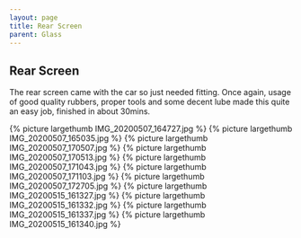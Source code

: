 ```yaml
---
layout: page
title: Rear Screen
parent: Glass
---
```

## Rear Screen

The rear screen came with the car so just needed fitting.  Once again, usage of good quality rubbers, proper tools and some decent lube made this quite an easy job, finished in about 30mins.

{% picture largethumb IMG_20200507_164727.jpg %}
{% picture largethumb IMG_20200507_165035.jpg %}
{% picture largethumb IMG_20200507_170507.jpg %}
{% picture largethumb IMG_20200507_170513.jpg %}
{% picture largethumb IMG_20200507_171043.jpg %}
{% picture largethumb IMG_20200507_171103.jpg %}
{% picture largethumb IMG_20200507_172705.jpg %}
{% picture largethumb IMG_20200515_161327.jpg %}
{% picture largethumb IMG_20200515_161332.jpg %}
{% picture largethumb IMG_20200515_161337.jpg %}
{% picture largethumb IMG_20200515_161340.jpg %}
